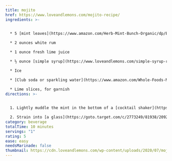 ```yaml
---
title: mojito
href: https://www.loveandlemons.com/mojito-recipe/
ingredients: >-
  

  * 5 [mint leaves](https://www.amazon.com/Herb-Mint-Bunch-Organic/dp/B07811PQ1S?&linkCode=ll1&tag=loveandlemobl-at-rc-ingli-20&linkId=85a1ebfc76a7c003b468fde18ea70ca8&language=en_US&ref_=as_li_ss_tl), more for garnish

  * 2 ounces white rum

  * 1 ounce fresh lime juice

  * ½ ounce [simple syrup](https://www.loveandlemons.com/simple-syrup-recipe/)

  * Ice

  * [Club soda or sparkling water](https://www.amazon.com/Whole-Foods-Market-Italian-Sparkling/dp/B074H7VQX6?&linkCode=ll1&tag=loveandlemobl-at-rc-ingli-20&linkId=df4779e81376b4f2541cd7f1f4d483a6&language=en_US&ref_=as_li_ss_tl)

  * Lime slices, for garnish
directions: >-
  

  1. Lightly muddle the mint in the bottom of a [cocktail shaker](https://goto.target.com/c/2773249/81938/2092?subid1=5c62da580a04d93936608c49&subid2=https%3A%2F%2Fwww.loveandlemons.com%2Fmojito-recipe%2F&sharedid=Love%20and%20Lemons&subid3=https%3A%2F%2Fwww.target.com%2Fp%2Fhoudini-5pc-bar-tool-set-shaker-jigger-strainer-muddler-stirring-spoon%2F-%2FA-85378856%26aflt%3Dcse&u=https%3A%2F%2Fwww.target.com%2Fp%2Fhoudini-5pc-bar-tool-set-shaker-jigger-strainer-muddler-stirring-spoon%2F-%2FA-85378856%26aflt%3Dcse#donotlink) until aromatic. Add the rum, lime juice, simple syrup, a handful of ice and shake.

  2. Strain into [a glass](https://goto.target.com/c/2773249/81938/2092?subid1=5c62da580a04d93936608c49&subid2=https%3A%2F%2Fwww.loveandlemons.com%2Fmojito-recipe%2F&sharedid=Love%20and%20Lemons&subid3=https%3A%2F%2Fwww.target.com%2Fp%2F6pk-glass-rioja-glasses-made-by-design%2F-%2FA-84276791%26aflt%3Dcse&u=https%3A%2F%2Fwww.target.com%2Fp%2F6pk-glass-rioja-glasses-made-by-design%2F-%2FA-84276791%26aflt%3Dcse#donotlink) filled with ice. Top with a splash of club soda and garnish with lime slices and more mint.
category: beverage
totalTime: 10 minutes
servings: "1"
rating: 5
ease: easy
needsMarinade: false
thumbnail: https://cdn.loveandlemons.com/wp-content/uploads/2020/07/mojito.jpg
---
```

